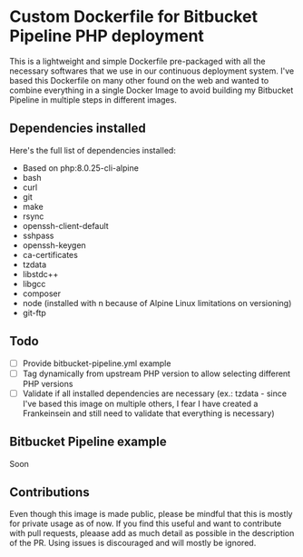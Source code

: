 # Custom Dockerfile for Bitbucket Pipeline PHP deployment

This is a lightweight and simple Dockerfile pre-packaged with all the necessary softwares that we use in our continuous deployment system. I've based this Dockerfile on many other found on the web and wanted to combine everything in a single Docker Image to avoid building my Bitbucket Pipeline in multiple steps in different images.

## Dependencies installed
Here's the full list of dependencies installed: 
- Based on php:8.0.25-cli-alpine
- bash
- curl
- git
- make
- rsync
- openssh-client-default
- sshpass
- openssh-keygen
- ca-certificates
- tzdata
- libstdc++
- libgcc
- composer
- node (installed with n because of Alpine Linux limitations on versioning)
- git-ftp

## Todo
- [ ] Provide bitbucket-pipeline.yml example
- [ ] Tag dynamically from upstream PHP version to allow selecting different PHP versions
- [ ] Validate if all installed dependencies are necessary (ex.: tzdata - since I've based this image on multiple others, I fear I have created a Frankeinsein and still need to validate that everything is necessary)

## Bitbucket Pipeline example
Soon

## Contributions 
Even though this image is made public, please be mindful that this is mostly for private usage as of now. If you find this useful and want to contribute with pull requests, pleaase add as much detail as possible in the description of the PR. Using issues is discouraged and will mostly be ignored.